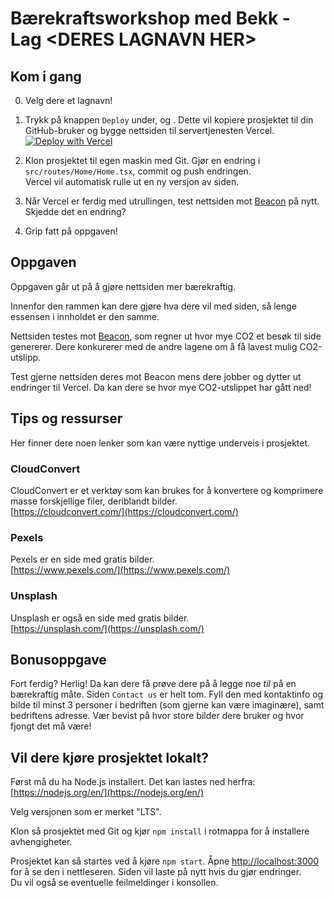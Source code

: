 # Bærekraftsworkshop med Bekk - Lag \<DERES LAGNAVN HER\>

## Kom i gang
0. Velg dere et lagnavn!

1. Trykk på knappen `Deploy` under, og . Dette vil kopiere prosjektet til din GitHub-bruker og bygge nettsiden til servertjenesten Vercel.\
[![Deploy with Vercel](https://vercel.com/button)](https://vercel.com/new/clone?repository-url=https%3A%2F%2Fgithub.com%2Fbekk%2Fbaerekraft-ws&project-name=baerekraft-ws-lagnavn&repository-name=baerekraft-ws-lagnavn)

2. Klon prosjektet til egen maskin med Git. Gjør en endring i `src/routes/Home/Home.tsx`, commit og push endringen.\
Vercel vil automatisk rulle ut en ny versjon av siden.

3. Når Vercel er ferdig med utrullingen, test nettsiden mot [Beacon](https://digitalbeacon.co/) på nytt. Skjedde det en endring?

4. Grip fatt på oppgaven!


## Oppgaven

Oppgaven går ut på å gjøre nettsiden mer bærekraftig. 

Innenfor den rammen kan dere gjøre hva dere vil med siden, så lenge essensen i innholdet er den samme.

Nettsiden testes mot [Beacon](https://digitalbeacon.co/), som regner ut hvor mye CO2 et besøk til side genererer. Dere konkurerer med de andre lagene om å få lavest mulig CO2-utslipp.

Test gjerne nettsiden deres mot Beacon mens dere jobber og dytter ut endringer til Vercel. Da kan dere se hvor mye CO2-utslippet har gått ned!

## Tips og ressurser

Her finner dere noen lenker som kan være nyttige underveis i prosjektet.

### CloudConvert

CloudConvert er et verktøy som kan brukes for å konvertere og komprimere masse forskjellige filer, deriblandt bilder.\
[https://cloudconvert.com/](https://cloudconvert.com/)

### Pexels

Pexels er en side med gratis bilder.\
[https://www.pexels.com/](https://www.pexels.com/)

### Unsplash

Unsplash er også en side med gratis bilder.\
[https://unsplash.com/](https://unsplash.com/)

## Bonusoppgave

Fort ferdig? Herlig! Da kan dere få prøve dere på å legge noe _til_ på en bærekraftig måte. Siden `Contact us` er helt tom. Fyll den med kontaktinfo og bilde til minst 3 personer i bedriften (som gjerne kan være imaginære), samt bedriftens adresse. Vær bevist på hvor store bilder dere bruker og hvor fjongt det må være!

## Vil dere kjøre prosjektet lokalt?
Først må du ha Node.js installert. Det kan lastes ned herfra: [https://nodejs.org/en/](https://nodejs.org/en/)

Velg versjonen som er merket "LTS".

Klon så prosjektet med Git og kjør `npm install` i rotmappa for å installere avhengigheter.

Prosjektet kan så startes ved å kjøre `npm start`. Åpne [http://localhost:3000](http://localhost:3000) for å se den i nettleseren.
Siden vil laste på nytt hvis du gjør endringer.\
Du vil også se eventuelle feilmeldinger i konsollen.


